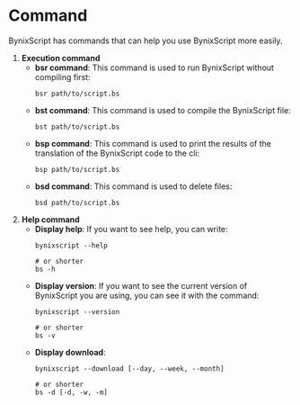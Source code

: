 # Command
BynixScript has commands that can help you use BynixScript more easily.
1. **Execution command**
    - **bsr command**:
      This command is used to run BynixScript without compiling first:
      ```
      bsr path/to/script.bs
      ```
    - **bst command**:
      This command is used to compile the BynixScript file:
      ```
      bst path/to/script.bs
      ```
    - **bsp command**:
      This command is used to print the results of the translation of the BynixScript code to the cli:
      ```
      bsp path/to/script.bs
      ```
    - **bsd command**:
      This command is used to delete files:
      ```
      bsd path/to/script.bs
      ```
2. **Help command**
    - **Display help**:
      If you want to see help, you can write:
      ```
      bynixscript --help
      
      # or shorter
      bs -h
      ```
    - **Display version**:
      If you want to see the current version of BynixScript you are using, you can see it with the command:
      ```
      bynixscript --version
      
      # or shorter
      bs -v
      ```
    - **Display download**:
      ```
      bynixscript --download [--day, --week, --month]
      
      # or shorter
      bs -d [-d, -w, -m]
      ```